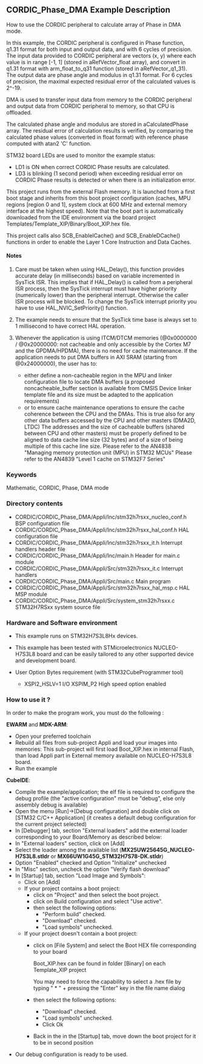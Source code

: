 ## <b>CORDIC_Phase_DMA Example Description</b>

How to use the CORDIC peripheral to calculate array of Phase in DMA mode.

In this example, the CORDIC peripheral is configured in Phase function, q1.31
format for both input and output data, and with 6 cycles of precision.
The input data provided to CORDIC peripheral are vectors (x, y) where each value is in range [-1, 1] (stored in aRefVector_float array),
and convert in q1.31 format with arm_float_to_q31 function (stored in aRefVector_q1_31).
The output data are phase angle and modulus in q1.31 format.
For 6 cycles of precision, the maximal expected residual error of the calculated values is 2^-19.

DMA is used to transfer input data from memory to the CORDIC peripheral and output data from CORDIC peripheral to memory, so that CPU is offloaded.

The calculated phase angle and modulus are stored in aCalculatedPhase array.
The residual error of calculation results is verified, by comparing the calculated phase values (converted in float format) with reference phase computed with atan2 'C' function.

STM32 board LEDs are used to monitor the example status:
  - LD1 is ON when correct CORDIC Phase results are calculated.
  - LD3 is blinking (1 second period) when exceeding residual error on CORDIC Phase results is detected or when there is an initialization error.

This project runs from the external Flash memory. It is launched from a first boot stage and inherits from this boot project
configuration (caches, MPU regions [region 0 and 1], system clock at 600 MHz and external memory interface at the highest speed).
Note that the boot part is automatically downloaded from the IDE environment via the board project Templates/Template_XIP/Binary/Boot_XIP.hex file.

This project calls also SCB_EnableICache() and SCB_EnableDCache() functions in order to enable
the Layer 1 Core Instruction and Data Caches.

#### <b>Notes</b>

 1. Care must be taken when using HAL_Delay(), this function provides accurate delay (in milliseconds)
    based on variable incremented in SysTick ISR. This implies that if HAL_Delay() is called from
    a peripheral ISR process, then the SysTick interrupt must have higher priority (numerically lower)
    than the peripheral interrupt. Otherwise the caller ISR process will be blocked.
    To change the SysTick interrupt priority you have to use HAL_NVIC_SetPriority() function.

 2. The example needs to ensure that the SysTick time base is always set to 1 millisecond
    to have correct HAL operation.

 3. Whenever the application is using ITCM/DTCM memories (@0x0000000 / @0x20000000: not cacheable and only accessible
    by the Cortex M7 and the GPDMA/HPDMA), there is no need for cache maintenance.
    If the application needs to put DMA buffers in AXI SRAM (starting from @0x24000000), the user has to:
    - either define a non-cacheable region in the MPU and linker configuration file to locate DMA buffers
      (a proposed noncacheable_buffer section is available from CMSIS Device linker template file and its size must
      be adapted to the application requirements)
    - or to ensure cache maintenance operations to ensure the cache coherence between the CPU and the DMAs.
    This is true also for any other data buffers accessed by the CPU and other masters (DMA2D, LTDC)
    The addresses and the size of cacheable buffers (shared between CPU and other masters)
    must be properly defined to be aligned to data cache line size (32 bytes) and of a size of being multiple
    of this cache line size.
    Please refer to the AN4838 "Managing memory protection unit (MPU) in STM32 MCUs"
    Please refer to the AN4839 "Level 1 cache on STM32F7 Series"

### <b>Keywords</b>

Mathematic, CORDIC, Phase, DMA mode

### <b>Directory contents</b>
  - CORDIC/CORDIC_Phase_DMA/Appli/Inc/stm32h7rsxx_nucleo_conf.h  BSP configuration file
  - CORDIC/CORDIC_Phase_DMA/Appli/Inc/stm32h7rsxx_hal_conf.h     HAL configuration file
  - CORDIC/CORDIC_Phase_DMA/Appli/Inc/stm32h7rsxx_it.h           Interrupt handlers header file
  - CORDIC/CORDIC_Phase_DMA/Appli/Inc/main.h                     Header for main.c module
  - CORDIC/CORDIC_Phase_DMA/Appli/Src/stm32h7rsxx_it.c           Interrupt handlers
  - CORDIC/CORDIC_Phase_DMA/Appli/Src/main.c                     Main program
  - CORDIC/CORDIC_Phase_DMA/Appli/Src/stm32h7rsxx_hal_msp.c      HAL MSP module
  - CORDIC/CORDIC_Phase_DMA/Appli/Src/system_stm32h7rsxx.c       STM32H7RSxx system source file

### <b>Hardware and Software environment</b>

  - This example runs on STM32H7S3L8Hx devices.

  - This example has been tested with STMicroelectronics NUCLEO-H7S3L8
    board and can be easily tailored to any other supported device
    and development board.

  - User Option Bytes requirement (with STM32CubeProgrammer tool)

    - XSPI2_HSLV=1     I/O XSPIM_P2 High speed option enabled
### <b>How to use it ?</b>

In order to make the program work, you must do the following :

**EWARM** and **MDK-ARM**:

 - Open your preferred toolchain
 - Rebuild all files from sub-project Appli and load your images into memories: This sub-project will first load Boot_XIP.hex in internal Flash,
   than load Appli part in External memory available on NUCLEO-H7S3L8 board.
 - Run the example

**CubeIDE**:

 - Compile the example/application; the elf file is required to configure the debug profile (the "active configuration" must be "debug", else only assembly debug is available)
 - Open the menu [Run]->[Debug configuration] and double click on  [STM32 C/C++ Application] (it creates a default debug configuration for the current project selected)
 - In [Debugger] tab, section "External  loaders" add the external loader corresponding to your Board/Memory as described below:
 - In "External loaders" section, click on [Add]
 - Select the loader among the available list (**MX25UW25645G_NUCLEO-H7S3L8.stldr** or **MX66UW1G45G_STM32H7S78-DK.stldr**)
 - Option "Enabled" checked and Option "Initialize" unchecked
 - In "Misc" section, uncheck the option "Verify flash download"
 - In [Startup] tab, section "Load Image and Symbols":
   - Click on [Add]
   - If your project contains a boot project:
     - click on "Project" and then select the boot project.
     - click on Build configuration and select "Use active".
     - then select the following options:
       - "Perform build" checked.
       - "Download" checked.
       - "Load symbols" unchecked.
   - If your project doesn't contain a boot project:
     - click on [File System] and select the Boot HEX file corresponding to your board

        Boot_XIP.hex can be found in folder [Binary] on each Template_XIP project

        You may need to force the capability to select a .hex file by typing " * " + pressing the "Enter" key in the file name dialog

     - then select the following options:
       - "Download"      checked.
       - "Load symbols" unchecked.
       - Click Ok
     - Back in the in the [Startup] tab, move down the boot project for it to be in second position
 - Our debug configuration is ready to be used.

